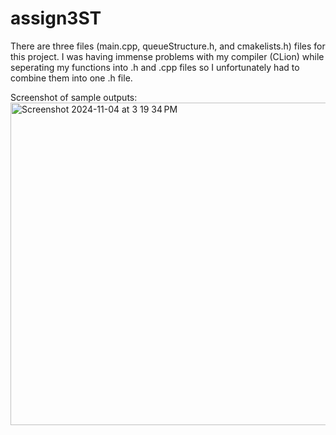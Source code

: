 # assign3ST

There are three files (main.cpp, queueStructure.h, and cmakelists.h) files for this project.
I was having immense problems with my compiler (CLion) while seperating my functions into .h and .cpp files so I unfortunately had to combine them into one .h file.

Screenshot of sample outputs:
<img width="516" alt="Screenshot 2024-11-04 at 3 19 34 PM" src="https://github.com/user-attachments/assets/e20e5cda-5b6f-4304-8815-b64f771b1c16">
